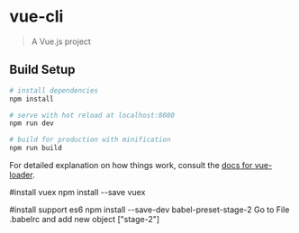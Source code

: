 # vue-cli

> A Vue.js project

## Build Setup

``` bash
# install dependencies
npm install

# serve with hot reload at localhost:8080
npm run dev

# build for production with minification
npm run build
```

For detailed explanation on how things work, consult the [docs for vue-loader](http://vuejs.github.io/vue-loader).

#install vuex
npm install --save vuex

#install support es6
npm install --save-dev babel-preset-stage-2
Go to File .babelrc and add new object ["stage-2"]
